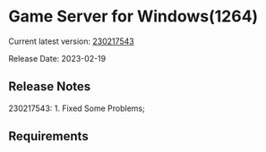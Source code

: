 Game Server for Windows(1264)
===============
Current latest version: [230217543](https://github.com/amusegame/v1264/releases/download/230217543/v1264-230217543.github.7z)

Release Date: 2023-02-19

Release Notes
-----------------------------------
230217543:
	1. Fixed Some Problems; 


Requirements
-----------------------------------
